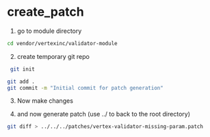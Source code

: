 # create_patch

1. go to module directory


```bash
cd vendor/vertexinc/validator-module
```

2. create temporary git repo
```bash
 git init
```

```bash
git add .
git commit -m "Initial commit for patch generation"
```

3. Now make changes

4. and now generate patch (use ../ to back to the root directory)

```bash
git diff > ../../../patches/vertex-validator-missing-param.patch
```

